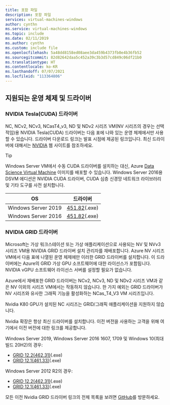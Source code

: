 ```yaml
---
title: 포함 파일
description: 포함 파일
services: virtual-machines-windows
author: cynthn
ms.service: virtual-machines-windows
ms.topic: include
ms.date: 02/11/2019
ms.author: cynthn
ms.custom: include file
ms.openlocfilehash: 5a48dd8158ed08aee3da459b4373fb0e4b36fb52
ms.sourcegitcommit: 82d82642daa5c452a39c3b3d57cd849c06df21b0
ms.translationtype: HT
ms.contentlocale: ko-KR
ms.lasthandoff: 07/07/2021
ms.locfileid: "113364806"
---
```

## <a name="supported-operating-systems-and-drivers"></a>지원되는 운영 체제 및 드라이버

### <a name="nvidia-tesla-cuda-drivers"></a>NVIDIA Tesla(CUDA) 드라이버

NC, NCv2, NCv3, NCasT4_v3, ND 및 NDv2 시리즈 VM(NV 시리즈의 경우는 선택적임)용 NVIDIA Tesla(CUDA) 드라이버는 다음 표에 나와 있는 운영 체제에서만 사용할 수 있습니다. 드라이버 다운로드 링크는 발표 시점에 제공된 링크입니다. 최신 드라이버에 대해서는 [NVIDIA](https://www.nvidia.com/) 웹 사이트를 참조하세요.

> [!TIP]
> Windows Server VM에서 수동 CUDA 드라이버를 설치하는 대신, Azure [Data Science Virtual Machine](../articles/machine-learning/data-science-virtual-machine/overview.md) 이미지를 배포할 수 있습니다. Windows Server 2016용 DSVM 에디션은 NVIDIA CUDA 드라이버, CUDA 심층 신경망 네트워크 라이브러리 및 기타 도구를 사전 설치합니다.


| OS | 드라이버 |
| -------- |------------- |
| Windows Server 2019 | [451.82](http://us.download.nvidia.com/tesla/451.82/451.82-tesla-desktop-winserver-2019-2016-international.exe)(.exe) |
| Windows Server 2016 | [451.82](http://us.download.nvidia.com/tesla/451.82/451.82-tesla-desktop-winserver-2019-2016-international.exe)(.exe) |

### <a name="nvidia-grid-drivers"></a>NVIDIA GRID 드라이버

Microsoft는 가상 워크스테이션 또는 가상 애플리케이션으로 사용되는 NV 및 NVv3 시리즈 VM용 NVIDIA GRID 드라이버 설치 관리자를 재배포합니다. Azure NV 시리즈 VM에서 다음 표에 나열된 운영 체제에만 이러한 GRID 드라이버를 설치합니다. 이 드라이버에는 Azure의 GRID 가상 GPU 소프트웨어에 대한 라이선스가 포함됩니다. NVIDIA vGPU 소프트웨어 라이선스 서버를 설정할 필요가 없습니다.

Azure에서 재배포한 GRID 드라이버는 NCv2, NCv3, ND 및 NDv2 시리즈 VM과 같은 NV 이외의 시리즈 VM에서는 작동하지 않습니다. 한 가지 예외는 GRID 드라이버가 NV 시리즈와 유사한 그래픽 기능을 활성화하는 NCas_T4_V3 VM 시리즈입니다.

Nvidia K80 GPU가 설치된 NC 시리즈는 GRID/그래픽 애플리케이션을 지원하지 않습니다.  

Nvidia 확장은 항상 최신 드라이버를 설치합니다. 이전 버전을 사용하는 고객을 위해 여기에서 이전 버전에 대한 링크를 제공합니다.

Windows Server 2019, Windows Server 2016 1607, 1709 및 Windows 10(최대 빌드 20H2)의 경우:
- [GRID 12.2(462.31)](https://go.microsoft.com/fwlink/?linkid=874181)(.exe)
- [GRID 12.1(461.33)](https://download.microsoft.com/download/9/7/e/97e1be73-d24b-410b-9c08-cc98c7becfa3/461.33_grid_win10_server2016_server2019_64bit_azure_swl.exe)(.exe) 

Windows Server 2012 R2의 경우: 
- [GRID 12.2(462.31)](https://download.microsoft.com/download/1/2/0/120551f5-cc05-4911-bd29-88fb2747213c/462.31_grid_server2012R2_64bit_azure_swl.exe)(.exe)
- [GRID 12.1(461.33)](https://download.microsoft.com/download/9/9/c/99caf5c6-af9f-48b2-bcb0-af5ec64b8592/461.33_grid_server2012R2_64bit_azure_swl.exe)(.exe) 


모든 이전 Nvidia GRID 드라이버 링크의 전체 목록을 보려면 [GitHub](https://github.com/Azure/azhpc-extensions/blob/master/NvidiaGPU/resources.json)를 방문하세요.
